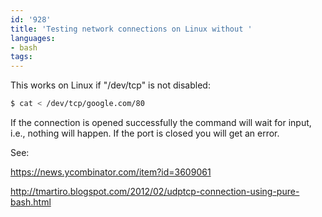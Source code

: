 ```yaml
---
id: '928'
title: 'Testing network connections on Linux without '
languages:
- bash
tags:
---
```

This works on Linux if "/dev/tcp" is not disabled:

```bash
$ cat < /dev/tcp/google.com/80
```

If the connection is opened successfully the command will wait for input, i.e., nothing will happen. If the port is closed you will get an error.

See:

https://news.ycombinator.com/item?id=3609061

http://tmartiro.blogspot.com/2012/02/udptcp-connection-using-pure-bash.html
